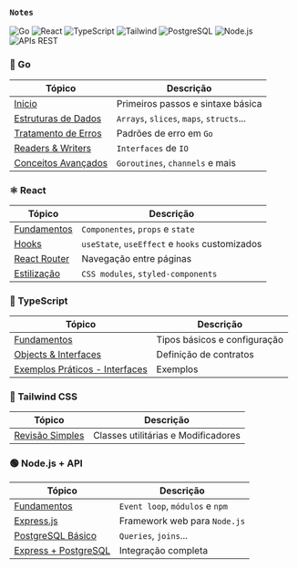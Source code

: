 ### `Notes`

![Go](https://img.shields.io/badge/Go-00ADD8?style=plastic&logo=go&logoColor=white)
![React](https://img.shields.io/badge/React-3178C6?style=plastic&logo=react&logoColor=white)
![TypeScript](https://img.shields.io/badge/TypeScript-3178C6?style=plastic&logo=typescript&logoColor=white)
![Tailwind](https://img.shields.io/badge/Tailwind_CSS-06B6D4?style=plastic&logo=tailwindcss&logoColor=white)
![PostgreSQL](https://img.shields.io/badge/PostgreSQL-336791?style=plastic&logo=postgresql&logoColor=white)
![Node.js](https://img.shields.io/badge/Node.js-339933?style=plastic&logo=node.js&logoColor=white)
![APIs REST](https://img.shields.io/badge/API_Express-339933?style=plastic)

###

### 🐹 Go

| Tópico | Descrição |
|--------|-----------|
| [Inicio](./estudos/go/go-start.md) | Primeiros passos e sintaxe básica |
| [Estruturas de Dados](./estudos/go/go-estrutura-dados.md) | `Arrays`, `slices`, `maps`, `structs`... |
| [Tratamento de Erros](./estudos/go/go-errors.md) | Padrões de erro em `Go` |
| [Readers & Writers](./estudos/go/go-readers-writers.md) | `Interfaces` de `IO` |
| [Conceitos Avançados](./estudos/go/go-conceitos-av.md) | `Goroutines`, `channels` e mais |

###

### ⚛️ React

| Tópico | Descrição |
|--------|-----------|
| [Fundamentos](./estudos/react/react.md) | `Componentes`, `props` e `state` |
| [Hooks](./estudos/react/react-hooks.md) | `useState`, `useEffect` e `hooks` customizados |
| [React Router](./estudos/react/react-router.md) | Navegação entre páginas |
| [Estilização](./estudos/react/react-css.md) | `CSS modules`, `styled-components` |

###

### 📘 TypeScript

| Tópico | Descrição |
|--------|-----------|
| [Fundamentos](./estudos/typescript/typescript.md) | Tipos básicos e configuração |
| [Objects & Interfaces](./estudos/typescript/objects_interfaces.md) | Definição de contratos |
| [Exemplos Práticos - Interfaces](./estudos/typescript/example_interfaces.md) | Exemplos |

###

### 🎨 Tailwind CSS

| Tópico | Descrição |
|--------|-----------|
| [Revisão Simples](./estudos/tailwind/tailwind.md) | Classes utilitárias e Modificadores |

### 🟢 Node.js + API

| Tópico | Descrição |
|--------|-----------|
| [Fundamentos](./estudos/nodejs/nodejs.md) | `Event loop`, `módulos` e `npm` |
| [Express.js](./estudos/nodejs/expressjs.md) | Framework web para `Node.js` |
| [PostgreSQL Básico](./estudos/nodejs/postgresql.md) | `Queries`, `joins`... |
| [Express + PostgreSQL](./estudos/nodejs/express-postgres.md) | Integração completa |

###


